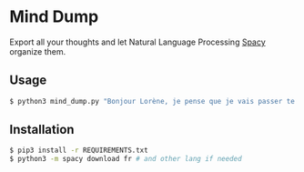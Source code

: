 # Mind Dump

Export all your thoughts and let Natural Language Processing [Spacy](https://spacy.io/) organize them.

## Usage

~~~bash
$ python3 mind_dump.py "Bonjour Lorène, je pense que je vais passer te voir cette après midi à Croix Rousse"
~~~

## Installation

~~~bash
$ pip3 install -r REQUIREMENTS.txt
$ python3 -m spacy download fr # and other lang if needed
~~~
